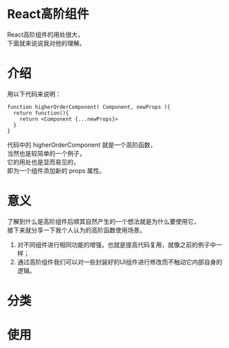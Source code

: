 # React高阶组件
React高阶组件的用处很大，  
下面就来说说我对他的理解。
# 介绍
用以下代码来说明：
```
function higherOrderComponent( Component, newProps ){
  return function(){
    return <Component {...newProps}>
  }
}
```
代码中的 higherOrderComponent 就是一个高阶函数，  
当然也是较简单的一个例子，  
它的用处也是显而易见的，  
即为一个组件添加新的 props 属性。  

# 意义
了解到什么是高阶组件后顺其自然产生的一个想法就是为什么要使用它，  
接下来就分享一下我个人认为的高阶函数使用场景。
1. 对不同组件进行相同功能的增强，也就是提高代码复用，就像之前的例子中一样；
2. 通过高阶组件我们可以对一些封装好的UI组件进行修改而不触动它内部自身的逻辑。

# 分类

# 使用
